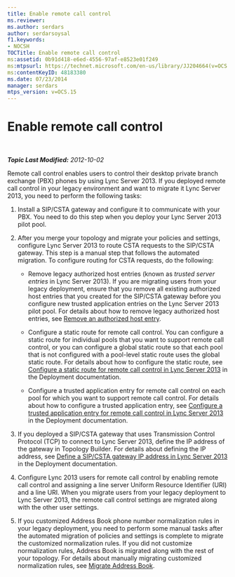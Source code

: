 ```yaml
---
title: Enable remote call control
ms.reviewer: 
ms.author: serdars
author: serdarsoysal
f1.keywords:
- NOCSH
TOCTitle: Enable remote call control
ms:assetid: 0b91d418-e6ed-4556-97af-e8523e01f249
ms:mtpsurl: https://technet.microsoft.com/en-us/library/JJ204664(v=OCS.15)
ms:contentKeyID: 48183380
ms.date: 07/23/2014
manager: serdars
mtps_version: v=OCS.15
---
```


# Enable remote call control

<div data-xmlns="http://www.w3.org/1999/xhtml">

<div class="topic" data-xmlns="http://www.w3.org/1999/xhtml" data-msxsl="urn:schemas-microsoft-com:xslt" data-cs="https://msdn.microsoft.com/">

<div data-asp="https://msdn2.microsoft.com/asp">



</div>

<div id="mainSection">

<div id="mainBody">

<span> </span>

_**Topic Last Modified:** 2012-10-02_

Remote call control enables users to control their desktop private branch exchange (PBX) phones by using Lync Server 2013. If you deployed remote call control in your legacy environment and want to migrate it Lync Server 2013, you need to perform the following tasks:

1.  Install a SIP/CSTA gateway and configure it to communicate with your PBX. You need to do this step when you deploy your Lync Server 2013 pilot pool.

2.  After you merge your topology and migrate your policies and settings, configure Lync Server 2013 to route CSTA requests to the SIP/CSTA gateway. This step is a manual step that follows the automated migration. To configure routing for CSTA requests, do the following:
    
      - Remove legacy authorized host entries (known as *trusted server entries* in Lync Server 2013). If you are migrating users from your legacy deployment, ensure that you remove all existing authorized host entries that you created for the SIP/CSTA gateway before you configure new trusted application entries on the Lync Server 2013 pilot pool. For details about how to remove legacy authorized host entries, see [Remove an authorized host entry](remove-an-authorized-host-entry.md).
    
      - Configure a static route for remote call control. You can configure a static route for individual pools that you want to support remote call control, or you can configure a global static route so that each pool that is not configured with a pool-level static route uses the global static route. For details about how to configure the static route, see [Configure a static route for remote call control in Lync Server 2013](lync-server-2013-configure-a-static-route-for-remote-call-control.md) in the Deployment documentation.
    
      - Configure a trusted application entry for remote call control on each pool for which you want to support remote call control. For details about how to configure a trusted application entry, see [Configure a trusted application entry for remote call control in Lync Server 2013](lync-server-2013-configure-a-trusted-application-entry-for-remote-call-control.md) in the Deployment documentation.

3.  If you deployed a SIP/CSTA gateway that uses Transmission Control Protocol (TCP) to connect to Lync Server 2013, define the IP address of the gateway in Topology Builder. For details about defining the IP address, see [Define a SIP/CSTA gateway IP address in Lync Server 2013](lync-server-2013-define-a-sip-csta-gateway-ip-address.md) in the Deployment documentation.

4.  Configure Lync 2013 users for remote call control by enabling remote call control and assigning a line server Uniform Resource Identifier (URI) and a line URI. When you migrate users from your legacy deployment to Lync Server 2013, the remote call control settings are migrated along with the other user settings.

5.  If you customized Address Book phone number normalization rules in your legacy deployment, you need to perform some manual tasks after the automated migration of policies and settings is complete to migrate the customized normalization rules. If you did not customize normalization rules, Address Book is migrated along with the rest of your topology. For details about manually migrating customized normalization rules, see [Migrate Address Book](migrate-address-book.md).

</div>

<span> </span>

</div>

</div>

</div>

